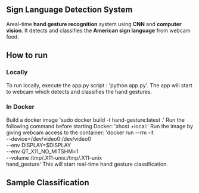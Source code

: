 ## Sign Language Detection System
Areal-time **hand gesture recognition** system using **CNN** and **computer vision**. It detects and classifies the **American sign language** from webcam feed.

## How to run
### Locally
To run locally, execute the app.py script : 'python app.py'. The app will start to webcam which detects and classifies the hand gestures.
### In Docker
Build a docker image
'sudo docker build -t hand-gesture:latest .'
Run the following command before starting Docker:
'xhost +local:'
Run the image by giving webcam access to the container:
'docker run --rm -it \
    --device=/dev/video0:/dev/video0 \
    --env DISPLAY=$DISPLAY \
    --env QT_X11_NO_MITSHM=1 \
    --volume /tmp/.X11-unix:/tmp/.X11-unix \
    hand_gesture'
This will start real-time hand gesture classification.

## Sample Classification

